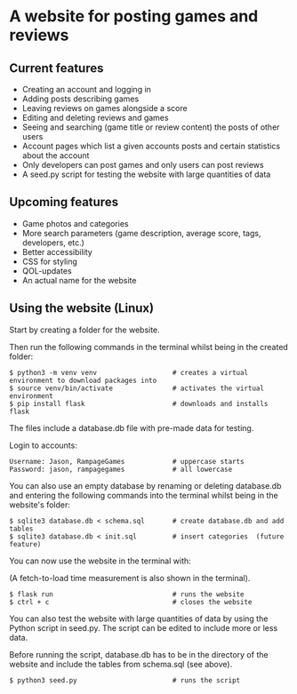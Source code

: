 # A website for posting games and reviews

## Current features

* Creating an account and logging in
* Adding posts describing games
* Leaving reviews on games alongside a score
* Editing and deleting reviews and games
* Seeing and searching (game title or review content) the posts of other users
* Account pages which list a given accounts posts and certain statistics about the account
* Only developers can post games and only users can post reviews
* A seed.py script for testing the website with large quantities of data

## Upcoming features

* Game photos and categories
* More search parameters (game description, average score, tags, developers, etc.)
* Better accessibility
* CSS for styling
* QOL-updates
* An actual name for the website

## Using the website (Linux)

Start by creating a folder for the website.

Then run the following commands in the terminal whilst being in the created folder:
```
$ python3 -m venv venv                   # creates a virtual environment to download packages into
$ source venv/bin/activate               # activates the virtual environment
$ pip install flask                      # downloads and installs flask
```

The files include a database.db file with pre-made data for testing.

Login to accounts:
```
Username: Jason, RampageGames            # uppercase starts
Password: jason, rampagegames            # all lowercase
```

You can also use an empty database by renaming or deleting database.db and entering the following commands into the terminal whilst being in the website's folder:
```
$ sqlite3 database.db < schema.sql       # create database.db and add tables
$ sqlite3 database.db < init.sql         # insert categories  (future feature)
```

You can now use the website in the terminal with:

(A fetch-to-load time measurement is also shown in the terminal).
```
$ flask run                              # runs the website
$ ctrl + c                               # closes the website
```

You can also test the website with large quantities of data by using the Python script in seed.py. The script can be edited to include more or less data.

Before running the script, database.db has to be in the directory of the website and include the tables from schema.sql (see above).
```
$ python3 seed.py                        # runs the script
```
